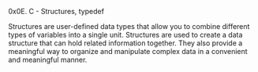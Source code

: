 0x0E. C - Structures, typedef

Structures are user-defined data types that allow you to combine different types of variables into a single unit. Structures are used to create a data structure that can hold related information together. They also provide a meaningful way to organize and manipulate complex data in a convenient and meaningful manner.


